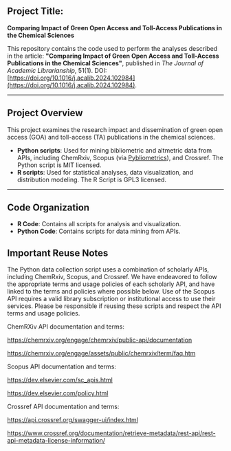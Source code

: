 ## **Project Title:**  
**Comparing Impact of Green Open Access and Toll-Access Publications in the Chemical Sciences**

This repository contains the code used to perform the analyses described in the article:
**"Comparing Impact of Green Open Access and Toll-Access Publications in the Chemical Sciences"**,
published in *The Journal of Academic Librarianship*, 51(1).
DOI: [https://doi.org/10.1016/j.acalib.2024.102984](https://doi.org/10.1016/j.acalib.2024.102984).

---

## **Project Overview**

This project examines the research impact and dissemination of green open access (GOA) and toll-access (TA) publications in the chemical sciences.

- **Python scripts**: Used for mining bibliometric and altmetric data from APIs, including ChemRxiv, Scopus (via [Pybliometrics](https://github.com/pybliometrics-dev/pybliometrics)), and Crossref. The Python script is MIT licensed.
- **R scripts**: Used for statistical analyses, data visualization, and distribution modeling. The R Script is GPL3 licensed.

---

## **Code Organization**  
- **R Code**: Contains all scripts for analysis and visualization.
- **Python Code**: Contains scripts for data mining from APIs.

## **Important Reuse Notes**

The Python data collection script uses a combination of scholarly APIs, including ChemRxiv, Scopus, and Crossref. We have endeavored to follow the appropriate terms and usage policies of each scholarly API, and have linked to the terms and policies where possible below. Use of the Scopus API requires a valid library subscription or institutional access to use their services. Please be responsible if reusing these scripts and respect the API terms and usage policies.

ChemRXiv API documentation and terms:

https://chemrxiv.org/engage/chemrxiv/public-api/documentation

https://chemrxiv.org/engage/assets/public/chemrxiv/term/faq.htm

Scopus API documentation and terms:

https://dev.elsevier.com/sc_apis.html

https://dev.elsevier.com/policy.html

Crossref API documentation and terms:

https://api.crossref.org/swagger-ui/index.html

https://www.crossref.org/documentation/retrieve-metadata/rest-api/rest-api-metadata-license-information/


